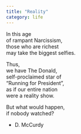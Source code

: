 ```yaml
---
title: "Reality"
category: life
---
```


In this age   
of rampant Narcissism,  
those who are richest  
may take the biggest selfies.  
  
Thus,   
we have The Donald,  
self-proclaimed star of  
“Running for President”,  
as if our entire nation  
were a reality show.  
  
But what would happen,  
if nobody watched?  
  
- D. McCurdy  
